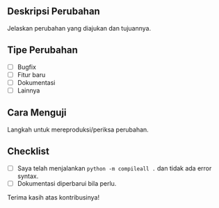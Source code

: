 ## Deskripsi Perubahan
Jelaskan perubahan yang diajukan dan tujuannya.

## Tipe Perubahan
- [ ] Bugfix
- [ ] Fitur baru
- [ ] Dokumentasi
- [ ] Lainnya

## Cara Menguji
Langkah untuk mereproduksi/periksa perubahan.

## Checklist
- [ ] Saya telah menjalankan `python -m compileall .` dan tidak ada error syntax.
- [ ] Dokumentasi diperbarui bila perlu.

Terima kasih atas kontribusinya!